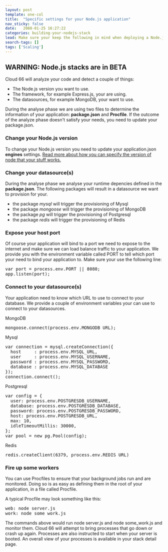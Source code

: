 ```yaml
---
layout: post
template: one-col
title:  "Specific settings for your Node.js application"
nav_sticky: false
date:   2088-01-25 16:27:22
categories: building-your-nodejs-stack
lead: Make sure your keep the following in mind when deploying a Node.js application
search-tags: []
tags: ['Scaling']
---
```


<h2 id="beta">WARNING: Node.js stacks are in BETA</h2>

Cloud 66 will analyze your code and detect a couple of things:

<ul>
 <li> The Node.js version you want to use.</li>
 <li> The framework, for example Express.js, your are using.</li>
 <li> The datasources, for example MongoDB, your want to use.</li>
</ul>

During the analyse phase we are using two files to determine the information of your application: <b>package.json</b> and <b>Procfile</b>. If the outcome of the analyze phase doesn't satisfy your needs, you need to update your package.json.

<h3> Change your Node.js version </h3>

To change your Node.js version you need to update your application.json <b>engines</b> settings. <a href="https://docs.npmjs.com/files/package.json#engines">Read more about how you can specify the version of node that your stuff works.</a>

<h3> Change your datasource(s) </h3>

During the analyse phase we analyse your runtime depencies defined in the <b>package.json</b>. The following packages will result in a datasource we want to provision for your.

<ul>
<li> the package <i>mysql</i> will trigger the provisioning of Mysql</li>
<li> the package <i>mongoose</i> will trigger the provisioning of MongoDB</li>
<li> the package <i>pg</i> will trigger the provisioning of Postgresql</li>
<li> the package <i>redis</i> will trigger the provisioning of Redis</li>
</ul>

<h3> Expose your host port</h3>

Of course your application will bind to a port we need to expose to the internet and make sure we can load balance traffic to your application. We provide you with the environment variable called PORT to tell which port your need to bind your application to. Make sure your use the following line:

<pre class="prettyprint">
var port = process.env.PORT || 8080;
app.listen(port);
</pre>

<h3> Connect to your datasource(s)</h3>

Your application need to know which URL to use to connect to your database. We provide a couple of environment variables your can use to connect to your datasources. 

MongoDB

<pre class="prettyprint">
mongoose.connect(process.env.MONGODB_URL);
</pre>

Mysql

<pre class="prettyprint">
var connection = mysql.createConnection({
  host     : process.env.MYSQL_URL,
  user     : process.env.MYSQL_USERNAME,
  password : process.env.MYSQL_PASSWORD,
  database : process.env.MYSQL_DATABASE
});
connection.connect();
</pre>

Postgresql

<pre class="prettyprint">
var config = {
  user: process.env.POSTGRESDB_USERNAME,
  database: process.env.POSTGRESDB_DATABASE,
  password: process.env.POSTGRESDB_PASSWORD, 
  host: process.env.POSTGRESDB_URL,
  max: 10, 
  idleTimeoutMillis: 30000,
};
var pool = new pg.Pool(config);
</pre>

Redis

<pre class="prettyprint">
redis.createClient(6379, process.env.REDIS_URL)
</pre>

<h3> Fire up some workers </h3>

You can use Procfiles to ensure that your background jobs run and are monitored. Doing so is as easy as defining them in the root of your application, in a file called Procfile.

A typical Procfile may look something like this:

<pre class="prettyprint">
web: node server.js
work: node some_work.js
</pre>

The commands above would run node server.js and node some_work.js and monitor them. Cloud 66 will attempt to bring processes that go down or crash up again. Processes are also instructed to start when your server is booted. An overall view of your processes is available in your stack detail page.
